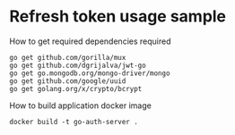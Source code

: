 # Refresh token usage sample


How to get required dependencies required 
~~~
go get github.com/gorilla/mux
go get github.com/dgrijalva/jwt-go
go get go.mongodb.org/mongo-driver/mongo
go get github.com/google/uuid
go get golang.org/x/crypto/bcrypt
~~~

How to build application docker image
~~~
docker build -t go-auth-server .
~~~



